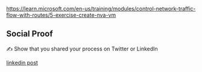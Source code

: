 

https://learn.microsoft.com/en-us/training/modules/control-network-traffic-flow-with-routes/5-exercise-create-nva-vm



## Social Proof

✍️ Show that you shared your process on Twitter or LinkedIn

[linkedin post](https://www.linkedin.com/posts/andrew-leddy_100daysofcloud-activity-7163354270199726080-wdgZ?utm_source=share&utm_medium=member_desktop)
